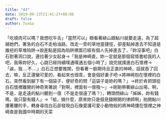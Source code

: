 ```yaml
---
title: "43"
date: 2019-09-13T21:41:27+08:00
draft: false
author: ToxGa
---
```


「吃燒肉可以嗎？我想吃牛舌」「當然可以」眼看著緋山跟鮎川就要走遠，為了超越她們，著急的白石不走柏油路，改走一旁的草地當捷徑，卻差點掉進去不知道是誰挖的草堆陷阱->說差點是因為陷阱裡面已經有個人先掉進去了，「妳沒事吧」白石對著洞口說，邊拉著少女起身->「我是神崎直，妳一定就是那個寫情書給我的人吧，我等妳好久，心跳已經持續噗通噗通五個小時了」說完就撲進白石懷裡->「誒，我....不....」白石正想要推開，但看著一臉期待且正直的神崎，話就吞了回去，嘛，反正還蠻可愛的，看起來也很乖，會是個好妻子吧->將神崎抱在懷裡的白石，突然看到腳下有一個袋子，便好奇的問「這袋子是妳的嗎？」->終於肯把頭從白石懷裡離開的神奇笑著說「對啊，裡面有一億哦～」->剛剛帶著緋山出場，啊，不是，是走遠的鮎川聽到一億（不是走很遠了嗎？），轉頭問緋山「姊姊，妳有錢嗎，我只娶有錢人」->「蛤，搞什麼，原來妳只是個見錢眼開的律師啊」拍開鮎川摟著腰的手，轉身尋找白石卻發現白石像愛護可愛小動物般的將神崎摟在懷裡之神崎直是我國中時期的天菜

